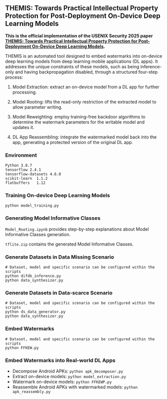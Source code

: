 ## THEMIS: Towards Practical Intellectual Property Protection for Post-Deployment On-Device Deep Learning Models

**This is the official implementation of the USENIX Security 2025 paper [THEMIS: Towards Practical Intellectual Property Protection for Post-Deployment On-Device Deep Learning Models](https://www.usenix.org/conference/usenixsecurity25/presentation/huang-yujin).**

THEMIS is an automated tool designed to embed watermarks into on-device deep learning models from deep learning mobile applications (DL apps). It addresses the unique constraints of these models, such as being inference-only and having backpropagation disabled, through a structured four-step process:

1. Model Extraction: extract an on-device model from a DL app for further processing.

2. Model Rooting: lifts the read-only restriction of the extracted model to allow parameter writing.

3. Model Reweighting: employ training-free backdoor algorithms to determine the watermark parameters for the writable model and updates it.

4. DL App Reassembling: integrate the watermarked model back into the app, generating a protected version of the original DL app.


### Environment
```
Python 3.8.7
tensorflow 2.4.1
tensorflow-datasets 4.6.0
scikit-learn  1.1.2
flatbuffers   1.12
```

### Training On-device Deep Learning Models
```
python model_training.py
```

### Generating Model Informative Classes
`Model_Rooting.ipynb` provides step-by-step explanations about Model Informative Classes generation.

`tflite.zip` contains the generated Model Informative Classes.

### Generate Datasets in Data Missing Scenario
```
# Dataset, model and specific scenario can be configured within the scripts
python difdb_inference.py
python data_synthesizer.py
```

### Generate Datasets in Data-scarce Scenario
```
# Dataset, model and specific scenario can be configured within the scripts
python ds_data_generator.py
python data_synthesizer.py
```

### Embed Watermarks
```
# Dataset, model and specific scenario can be configured within the scripts
python FFKEW.py
```

### Embed Watermarks into Real-world DL Apps
- Decompose Android APKs: `python apk_decomposer.py`
- Extract on-device models: `python model_extraction.py`
- Watermark on-device models: `python FFKEWP.py`
- Reassemble Android APKs with watermarked models: `python apk_reassembly.py`
